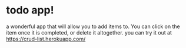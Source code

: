 # todo app! 
a wonderful app that will allow you to add items to. You can click on the item once it is completed, or delete it altogether.
you can try it out at https://crud-list.herokuapp.com/
